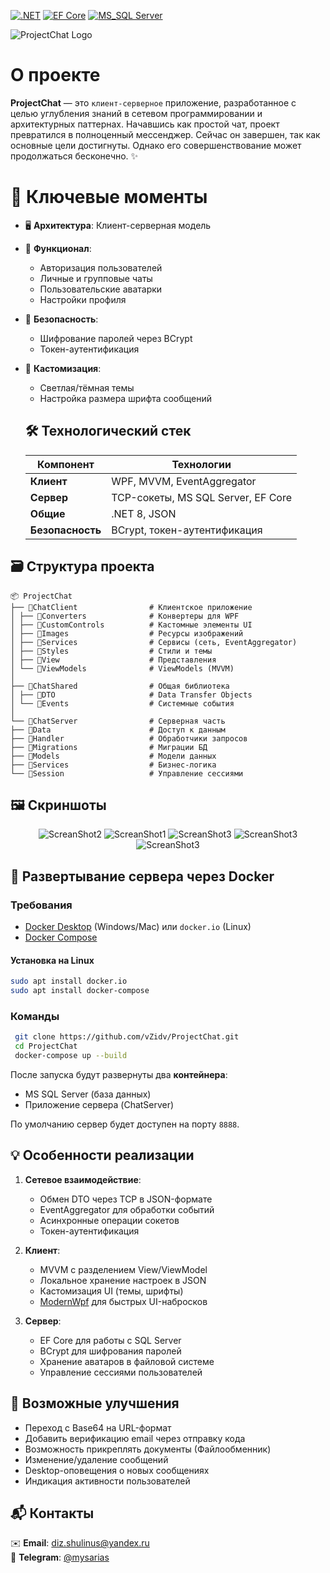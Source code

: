 [![.NET](https://img.shields.io/badge/.NET_8.0-purple?logo=.net)](https://dotnet.microsoft.com/en-us/download/dotnet/8.0)
[![EF Core](https://img.shields.io/badge/EF_Core-9.0-green)](https://learn.microsoft.com/ru-ru/ef/core/get-started/overview/install)
[![MS_SQL Server](https://img.shields.io/badge/MS_SQL_Server-2019+-yellow)](https://www.microsoft.com/en-us/sql-server/sql-server-downloads)


![ProjectChat Logo](assets/images/banner.png) 

# О проекте
**ProjectChat** — это ```клиент-серверное``` приложение, разработанное с целью углубления знаний в сетевом программировании и архитектурных паттернах. Начавшись как простой чат, проект превратился в полноценный мессенджер. Сейчас он завершен, так как основные цели достигнуты. Однако его совершенствование может продолжаться бесконечно. ✨

# 🌟 Ключевые моменты
- 🖥️ **Архитектура**: Клиент-серверная модель
- 👥 **Функционал**:
  - Авторизация пользователей
  - Личные и групповые чаты
  - Пользовательские аватарки
  - Настройки профиля
- 🔐 **Безопасность**: 
  - Шифрование паролей через BCrypt
  - Токен-аутентификация
- 🎨 **Кастомизация**:
  - Светлая/тёмная темы
  - Настройка размера шрифта сообщений


  ## 🛠️ Технологический стек
  | Компонент       | Технологии                     |
  |-----------------|--------------------------------|
  | **Клиент**      | WPF, MVVM, EventAggregator     |
  | **Сервер**      | TCP-сокеты, MS SQL Server, EF Core |
  | **Общие**       | .NET 8, JSON          |
  | **Безопасность**| BCrypt, токен-аутентификация   |

## 🗃️ Структура проекта
```
📦 ProjectChat
├── 📂ChatClient                # Клиентское приложение
│ ├── 📂Converters              # Конвертеры для WPF
│ ├── 📂CustomControls          # Кастомные элементы UI
│ ├── 📂Images                  # Ресурсы изображений
│ ├── 📂Services                # Сервисы (сеть, EventAggregator)
│ ├── 📂Styles                  # Стили и темы
│ ├── 📂View                    # Представления
│ └── 📂ViewModels              # ViewModels (MVVM)
│
├── 📂ChatShared                # Общая библиотека
│ ├── 📂DTO                     # Data Transfer Objects
│ └── 📂Events                  # Системные события
│
└── 📂ChatServer                # Серверная часть
├── 📂Data                      # Доступ к данным
├── 📂Handler                   # Обработчики запросов
├── 📂Migrations                # Миграции БД
├── 📂Models                    # Модели данных
├── 📂Services                  # Бизнес-логика
└── 📂Session                   # Управление сессиями
```
## 🖼️ Скриншоты
<p align="center">
    <img src="assets/images/Login.png" alt="ScreanShot2">
    <img src="assets/images/Main.jpg" alt="ScreanShot1">
    <img src="assets/images/Profile.png" alt="ScreanShot3">
    <img src="assets/images/LeftBoard.png" alt="ScreanShot3">
    <img src="assets/images/DarkTheme1.png" alt="ScreanShot3">
</p>

## 🐋 Развертывание сервера через Docker
### Требования
- [Docker Desktop](https://www.docker.com/products/docker-desktop/) (Windows/Mac) или `docker.io` (Linux)
- [Docker Compose](https://docs.docker.com/compose/)
#### Установка на Linux
``` bash
sudo apt install docker.io
sudo apt install docker-compose
```

### Команды
``` bash
 git clone https://github.com/vZidv/ProjectChat.git
 cd ProjectChat
 docker-compose up --build
```

После запуска будут развернуты два **контейнера**:  
- MS SQL Server (база данных)
- Приложение сервера (ChatServer)

По умолчанию сервер будет доступен на порту ``8888``.

## 💡 Особенности реализации
1. **Сетевое взаимодействие**:
   - Обмен DTO через TCP в JSON-формате
   - EventAggregator для обработки событий
   - Асинхронные операции сокетов
   - Токен-аутентификация

2. **Клиент**:
   - MVVM с разделением View/ViewModel
   - Локальное хранение настроек в JSON
   - Кастомизация UI (темы, шрифты)
   - [ModernWpf](https://github.com/Kinnara/ModernWpf) для быстрых UI-набросков

3. **Сервер**:
   - EF Core для работы с SQL Server
   - BCrypt для шифрования паролей
   - Хранение аватаров в файловой системе
   - Управление сессиями пользователей

## 🚀 **Возможные улучшения**
  - Переход с Base64 на URL-формат
  - Добавить верификацию email через отправку кода
  - Возможность прикреплять документы (Файлообменник) 
  - Изменение/удаление сообщений
  - Desktop-оповещения о новых сообщениях
  - Индикация активности пользователей

## 📬 Контакты
✉️ **Email**: [diz.shulinus@yandex.ru](mailto:diz.shulinus@yandex.ru)  
📱 **Telegram**: [@mysarias](https://t.me/mysarias)

